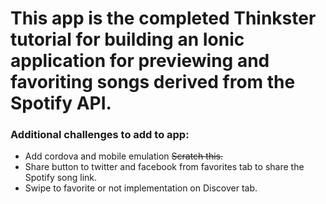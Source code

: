 This app is the completed Thinkster tutorial for building an Ionic application for previewing and favoriting songs derived from the Spotify API.
=======

### Additional challenges to add to app:
* Add cordova and mobile emulation ~~Scratch this.~~
* Share button to twitter and facebook from favorites tab to share the Spotify song link.
* Swipe to favorite or not implementation on Discover tab.